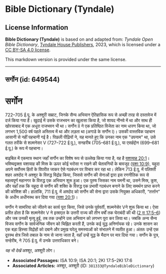 # Bible Dictionary (Tyndale)

## License Information

**Bible Dictionary (Tyndale)** is based on and adapted from: _Tyndale Open Bible Dictionary_, [Tyndale House Publishers](https://tyndaleopenresources.com/), 2023, which is licensed under a [CC BY-SA 4.0 license](https://creativecommons.org/licenses/by-sa/4.0/legalcode.en).

This markdown version is provided under the same license.



--------------------------------

## सर्गोन (id: 649544)

सर्गोन
======

722–705 ई.पू. के अश्शूरी सम्राट, जिनके सैन्य अभियान ऐतिहासिक रूप से अच्छी तरह से दस्तावेज में दर्ज किया गया हैं। खुदाई में उसके राजभवन का खुलासा किया है, जो शायद नीनवे में था और साथ ही खोरसाबाद में एक अधूरा राजभवन भी था। सर्गोन II ने एक प्रतिष्ठित विजेता का नाम धारण किया था, जो लगभग 1,500 वर्ष पहले अस्तित्व में था और लड़ता था (अगाडे के सर्गोन I)। उसकी वास्तविक पहचान आसानी से नहीं पहचानी गई है। पिछली पीढ़ियों ने, यह मानते हुए कि उनका नाम एक "उपनाम" था, उसे गलत तरीके से शल्मनेसर V (727–722 ई.पू.), सनहरीब (705–681 ई.पू.), या एसर्हद्दोन (699–681 ई.पू.) के रूप में पहचाना।

बाइबिल में एकमात्र स्थान जहाँ सर्गोन का विशेष रूप से उल्लेख किया गया है, वह है [यशायाह 20:1](https://ref.ly/Isa20:1)। भविष्यद्वक्ता यशायाह की मिस्र के ऊपर कोई भरोसा न रखने की चेतावनियों के बावजूद ([यशा 10:9](https://ref.ly/Isa10:9)), यहूदा अपने सर्वोत्तम हितों के विपरीत जाकर ऐसे गठबंधन पर विचार कर रहा था। लेकिन 713 ई.पू. में पलिश्ती शहर अश्दोद ने अश्शूर के विरुद्ध विद्रोह किया, जिससे सर्गोन की सेनाओं द्वारा इस रणनीतिक रूप से महत्वपूर्ण महानगर के विरुद्ध एक अभियान शुरू हुआ। एक पुरुष जिसका नाम यमनी था, उसने मिस्र, कूश, और यहाँ तक कि यहूदा से सर्गोन की शक्ति के विरुद्ध एक प्रभावी गठबंधन बनाने के लिए समर्थन प्राप्त करने की कोशिश की। हालांकि, 711 ई.पू. में अश्दोद को सर्गोन की सेना द्वारा उसके नियुक्त अधिकारी, “तर्त्तान” के अधीन अधीनस्थ कर दिया गया ([यशा 20:1](https://ref.ly/Isa20:1))।

सर्गोन ने सामरिया को जीतने का कार्य पूरा किया, जिसे उनके पूर्ववर्ती, शल्मनेसेर Vने शुरू किया था। ऐसा प्रतीत होता है कि शल्मनेसेर V ने इस्राएल के उत्तरी राज्य की तीन वर्षों तक घेराबंदी की थी ([2 रा 17:5–6](https://ref.ly/2Kgs17:5-2Kgs17:6)) और जब उनकी मृत्यु हुई, तब तक उन्होंने उस अभियान को लगभग पूरा कर लिया था। जबकि अन्य सैन्य विजय सर्गोन के सार्वजनिक जीवन को चिह्नित करती हैं, उनके कई युद्ध अनिर्णायक रहे। उनके शासन का एक बड़ा हिस्सा विद्रोहों को दबाने और प्रमुख घरेलू समस्याओं को संभालने में व्यतीत हुआ। अंततः उन्हें एक दूरस्थ क्षेत्र जिसे तबाल के नाम से जाना जाता है, वहाँ उन्हें युद्ध के मैदान पर मार दिया गया। सर्गोन के पुत्र, सन्हेरीब, ने 705 ई.पू. में उनके उत्तराधिकार बने।

*यह भी देखें* अश्शूर, अश्शूरी लोग।

* **Associated Passages:** ISA 10:9; ISA 20:1; 2KI 17:5–2KI 17:6
* **Associated Articles:** अश्शूर, अश्शूरी (ID: `381333@TyndaleBibleDictionary`)

